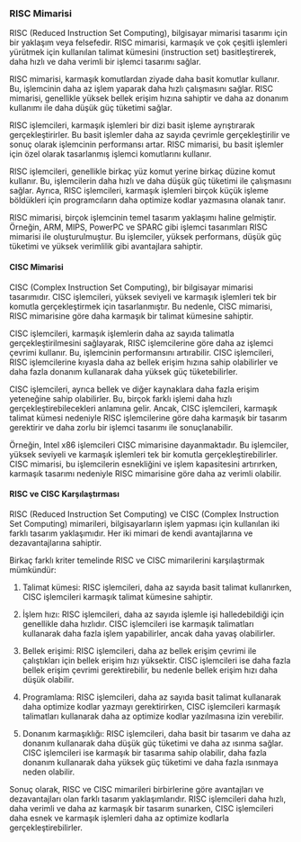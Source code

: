 ### RISC Mimarisi

RISC (Reduced Instruction Set Computing), bilgisayar mimarisi tasarımı için bir yaklaşım veya felsefedir. RISC mimarisi, karmaşık ve çok çeşitli işlemleri yürütmek için kullanılan talimat kümesini (instruction set) basitleştirerek, daha hızlı ve daha verimli bir işlemci tasarımı sağlar.

RISC mimarisi, karmaşık komutlardan ziyade daha basit komutlar kullanır. Bu, işlemcinin daha az işlem yaparak daha hızlı çalışmasını sağlar. RISC mimarisi, genellikle yüksek bellek erişim hızına sahiptir ve daha az donanım kullanımı ile daha düşük güç tüketimi sağlar.

RISC işlemcileri, karmaşık işlemleri bir dizi basit işleme ayrıştırarak gerçekleştirirler. Bu basit işlemler daha az sayıda çevrimle gerçekleştirilir ve sonuç olarak işlemcinin performansı artar. RISC mimarisi, bu basit işlemler için özel olarak tasarlanmış işlemci komutlarını kullanır.

RISC işlemcileri, genellikle birkaç yüz komut yerine birkaç düzine komut kullanır. Bu, işlemcilerin daha hızlı ve daha düşük güç tüketimi ile çalışmasını sağlar. Ayrıca, RISC işlemcileri, karmaşık işlemleri birçok küçük işleme böldükleri için programcıların daha optimize kodlar yazmasına olanak tanır.

RISC mimarisi, birçok işlemcinin temel tasarım yaklaşımı haline gelmiştir. Örneğin, ARM, MIPS, PowerPC ve SPARC gibi işlemci tasarımları RISC mimarisi ile oluşturulmuştur. Bu işlemciler, yüksek performans, düşük güç tüketimi ve yüksek verimlilik gibi avantajlara sahiptir.

#### CISC Mimarisi

CISC (Complex Instruction Set Computing), bir bilgisayar mimarisi tasarımıdır. CISC işlemcileri, yüksek seviyeli ve karmaşık işlemleri tek bir komutla gerçekleştirmek için tasarlanmıştır. Bu nedenle, CISC mimarisi, RISC mimarisine göre daha karmaşık bir talimat kümesine sahiptir.

CISC işlemcileri, karmaşık işlemlerin daha az sayıda talimatla gerçekleştirilmesini sağlayarak, RISC işlemcilerine göre daha az işlemci çevrimi kullanır. Bu, işlemcinin performansını artırabilir. CISC işlemcileri, RISC işlemcilerine kıyasla daha az bellek erişim hızına sahip olabilirler ve daha fazla donanım kullanarak daha yüksek güç tüketebilirler.

CISC işlemcileri, ayrıca bellek ve diğer kaynaklara daha fazla erişim yeteneğine sahip olabilirler. Bu, birçok farklı işlemi daha hızlı gerçekleştirebilecekleri anlamına gelir. Ancak, CISC işlemcileri, karmaşık talimat kümesi nedeniyle RISC işlemcilerine göre daha karmaşık bir tasarım gerektirir ve daha zorlu bir işlemci tasarımı ile sonuçlanabilir.

Örneğin, Intel x86 işlemcileri CISC mimarisine dayanmaktadır. Bu işlemciler, yüksek seviyeli ve karmaşık işlemleri tek bir komutla gerçekleştirebilirler. CISC mimarisi, bu işlemcilerin esnekliğini ve işlem kapasitesini artırırken, karmaşık tasarımı nedeniyle RISC mimarisine göre daha az verimli olabilir.

#### RISC ve CISC Karşılaştırması

RISC (Reduced Instruction Set Computing) ve CISC (Complex Instruction Set Computing) mimarileri, bilgisayarların işlem yapması için kullanılan iki farklı tasarım yaklaşımıdır. Her iki mimari de kendi avantajlarına ve dezavantajlarına sahiptir.

Birkaç farklı kriter temelinde RISC ve CISC mimarilerini karşılaştırmak mümkündür:

1.  Talimat kümesi: RISC işlemcileri, daha az sayıda basit talimat kullanırken, CISC işlemcileri karmaşık talimat kümesine sahiptir.
    
2.  İşlem hızı: RISC işlemcileri, daha az sayıda işlemle işi halledebildiği için genellikle daha hızlıdır. CISC işlemcileri ise karmaşık talimatları kullanarak daha fazla işlem yapabilirler, ancak daha yavaş olabilirler.
    
3.  Bellek erişimi: RISC işlemcileri, daha az bellek erişim çevrimi ile çalıştıkları için bellek erişim hızı yüksektir. CISC işlemcileri ise daha fazla bellek erişim çevrimi gerektirebilir, bu nedenle bellek erişim hızı daha düşük olabilir.
    
4.  Programlama: RISC işlemcileri, daha az sayıda basit talimat kullanarak daha optimize kodlar yazmayı gerektirirken, CISC işlemcileri karmaşık talimatları kullanarak daha az optimize kodlar yazılmasına izin verebilir.
    
5.  Donanım karmaşıklığı: RISC işlemcileri, daha basit bir tasarım ve daha az donanım kullanarak daha düşük güç tüketimi ve daha az ısınma sağlar. CISC işlemcileri ise karmaşık bir tasarıma sahip olabilir, daha fazla donanım kullanarak daha yüksek güç tüketimi ve daha fazla ısınmaya neden olabilir.
    

Sonuç olarak, RISC ve CISC mimarileri birbirlerine göre avantajları ve dezavantajları olan farklı tasarım yaklaşımlarıdır. RISC işlemcileri daha hızlı, daha verimli ve daha az karmaşık bir tasarım sunarken, CISC işlemcileri daha esnek ve karmaşık işlemleri daha az optimize kodlarla gerçekleştirebilirler.


